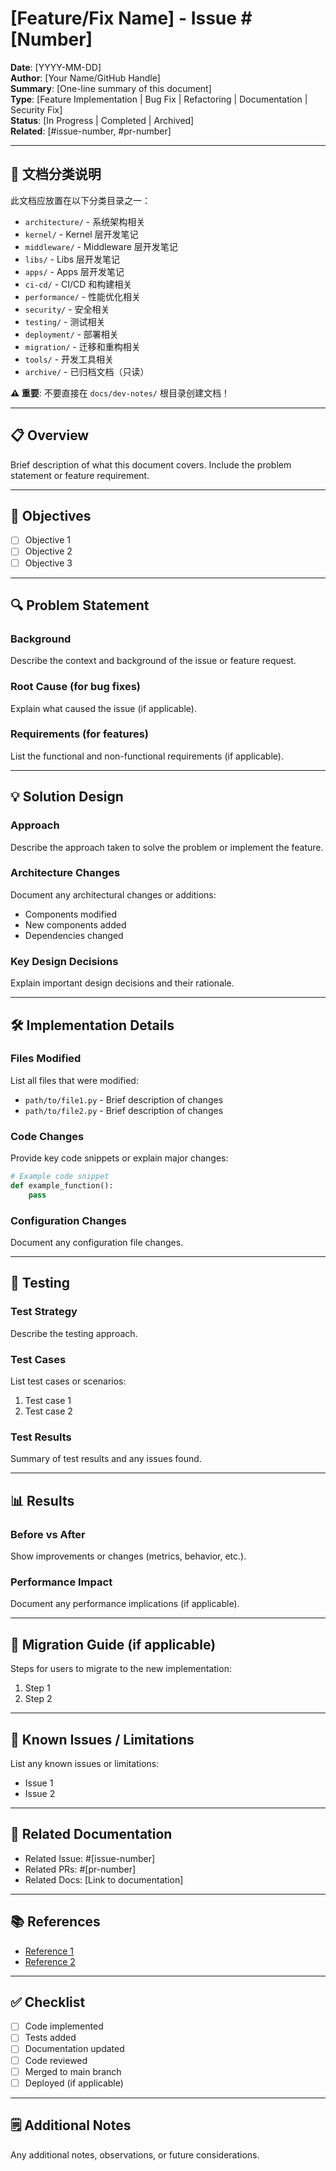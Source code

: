 # [Feature/Fix Name] - Issue #[Number]

**Date**: [YYYY-MM-DD]  
**Author**: [Your Name/GitHub Handle]  
**Summary**: [One-line summary of this document]  
**Type**: [Feature Implementation | Bug Fix | Refactoring | Documentation | Security Fix]  
**Status**: [In Progress | Completed | Archived]  
**Related**: [#issue-number, #pr-number]

---

## 📂 文档分类说明

此文档应放置在以下分类目录之一：

- `architecture/` - 系统架构相关
- `kernel/` - Kernel 层开发笔记
- `middleware/` - Middleware 层开发笔记
- `libs/` - Libs 层开发笔记
- `apps/` - Apps 层开发笔记
- `ci-cd/` - CI/CD 和构建相关
- `performance/` - 性能优化相关
- `security/` - 安全相关
- `testing/` - 测试相关
- `deployment/` - 部署相关
- `migration/` - 迁移和重构相关
- `tools/` - 开发工具相关
- `archive/` - 已归档文档（只读）

**⚠️ 重要**: 不要直接在 `docs/dev-notes/` 根目录创建文档！

---

## 📋 Overview

Brief description of what this document covers. Include the problem statement or feature requirement.

---

## 🎯 Objectives

- [ ] Objective 1
- [ ] Objective 2
- [ ] Objective 3

---

## 🔍 Problem Statement

### Background
Describe the context and background of the issue or feature request.

### Root Cause (for bug fixes)
Explain what caused the issue (if applicable).

### Requirements (for features)
List the functional and non-functional requirements (if applicable).

---

## 💡 Solution Design

### Approach
Describe the approach taken to solve the problem or implement the feature.

### Architecture Changes
Document any architectural changes or additions:
- Components modified
- New components added
- Dependencies changed

### Key Design Decisions
Explain important design decisions and their rationale.

---

## 🛠️ Implementation Details

### Files Modified
List all files that were modified:
- `path/to/file1.py` - Brief description of changes
- `path/to/file2.py` - Brief description of changes

### Code Changes
Provide key code snippets or explain major changes:

```python
# Example code snippet
def example_function():
    pass
```

### Configuration Changes
Document any configuration file changes.

---

## 🧪 Testing

### Test Strategy
Describe the testing approach.

### Test Cases
List test cases or scenarios:
1. Test case 1
2. Test case 2

### Test Results
Summary of test results and any issues found.

---

## 📊 Results

### Before vs After
Show improvements or changes (metrics, behavior, etc.).

### Performance Impact
Document any performance implications (if applicable).

---

## 📝 Migration Guide (if applicable)

Steps for users to migrate to the new implementation:

1. Step 1
2. Step 2

---

## 🚨 Known Issues / Limitations

List any known issues or limitations:
- Issue 1
- Issue 2

---

## 🔗 Related Documentation

- Related Issue: #[issue-number]
- Related PRs: #[pr-number]
- Related Docs: [Link to documentation]

---

## 📚 References

- [Reference 1](url)
- [Reference 2](url)

---

## ✅ Checklist

- [ ] Code implemented
- [ ] Tests added
- [ ] Documentation updated
- [ ] Code reviewed
- [ ] Merged to main branch
- [ ] Deployed (if applicable)

---

## 🗒️ Additional Notes

Any additional notes, observations, or future considerations.
